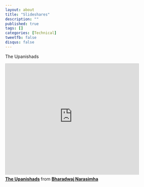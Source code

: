 ```yaml
---
layout: about
title: "Slideshares"
description: ""
published: true
tags: []
categories: [Technical]
tweetfb: false
disqus: false
---
```


The Upanishads

<iframe src="http://www.slideshare.net/slideshow/embed_code/24685904" width="427" height="356" frameborder="0" marginwidth="0" marginheight="0" scrolling="no" style="border:1px solid #CCC;border-width:1px 1px 0;margin-bottom:5px" allowfullscreen webkitallowfullscreen mozallowfullscreen> </iframe> <div style="margin-bottom:5px"> <strong> <a href="http://www.slideshare.net/bharadwajn/the-upanishads-24685904" title="The Upanishads" target="_blank">The Upanishads</a> </strong> from <strong><a href="http://www.slideshare.net/bharadwajn" target="_blank">Bharadwaj Narasimha</a></strong> </div>